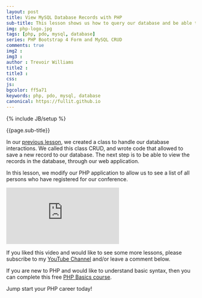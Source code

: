 ```yaml
---
layout: post
title: View MySQL Database Records with PHP
sub-title: This lesson shows us how to query our database and be able to view the records that have been entered through our registration form. 
img: php-logo.jpg
tags: [php, pdo, mysql, database]
series: PHP Bootstrap 4 Form and MySQL CRUD
comments: true
img2 : 
img3 : 
author : Trevoir Williams
title2 : 
title3 : 
css: 
js: 
bgcolor: ff5a71
keywords: php, pdo, mysql, database
canonical: https://fullit.github.io
---
```

{% include JB/setup %}

{{page.sub-title}}

<!--more-->

In our [previous lesson](https://trevoirwilliams.github.io/2019-11-06-php-insert/), we created a class to handle our database interactions. We called this class CRUD, and wrote code that allowed to save a new record to our database. The next step is to be able to view the records in the database, through our web application. 

In this lesson, we modify our PHP application to allow us to see a list of all persons who have registered for our conference. 

<div class="well embed-container">
    <iframe  src="https://www.youtube.com/embed/cWU9r3WgXFg" frameborder="0" allow="accelerometer; autoplay; encrypted-media; gyroscope; picture-in-picture" allowfullscreen></iframe>
</div>

If you liked this video and would like to see some more lessons, please subscribe to my [YouTube Channel](http://bit.ly/2JlTIs4) and/or leave a comment below.


If you are new to PHP and would like to understand basic syntax, then you can complete this free [PHP Basics course](http://bit.ly/2nEh7NT). 

Jump start your PHP career today! 
